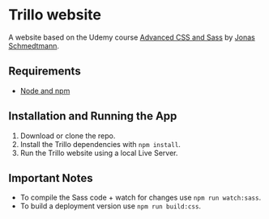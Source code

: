 # Trillo website
A website based on the Udemy course [Advanced CSS and Sass](https://www.udemy.com/advanced-css-and-sass/) by [Jonas Schmedtmann](https://codingheroes.io/).

## Requirements
- [Node and npm](https://nodejs.org)

## Installation and Running the App
1. Download or clone the repo.
2. Install the Trillo dependencies with `npm install`.
3. Run the Trillo website using a local Live Server.

## Important Notes
- To compile the Sass code + watch for changes use `npm run watch:sass`.
- To build a deployment version use `npm run build:css`.